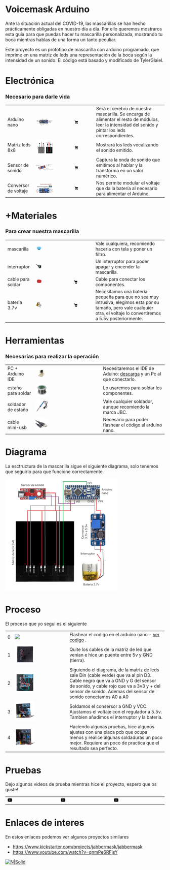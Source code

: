 # Voicemask Arduino

Ante la situación actual del COVID-19, las mascarillas se han hecho prácticamente obligadas en nuestro día a día. Por ello queremos mostraros esta guía para que puedas hacer tu mascarilla personalizada, mostrando tu boca mientras hablas de una forma un tanto peculiar.

Este proyecto es un prototipo de mascarilla con arduino programado, que imprime en una matriz de leds una representación de la boca según la intensidad de un sonido. El código está basado y modificado de TylerGlaiel.


# Electrónica

### Necesario para darle vida

|   |   |   |   |
|---|---|---|---|
| Arduino nano|<img src="img/arduino/arduino-nano.jpg" width="50%"/>|[<img src="img/icos/carrito.png" width="20%"/>](https://es.aliexpress.com/item/32844537084.html?spm=a2g0s.9042311.0.0.7bf663c0i7hGtf)| Será el cerebro de nuestra mascarilla. Se encarga de alimentar el resto de módulos, leer la intensidad del sonido y pintar los leds correspondientes.|
| Matriz leds 8x8 |<img src="img/arduino/matrix-led.jpg" width="50%"/>  |[<img src="img/icos/carrito.png" width="20%"/>](https://www.ebay.es/itm/Arduino-8x8-RGB-LED-Flexible-Matrix-Dream-Color-Individually-Addressable-LED/392684589504?_trkparms=aid%3D111001%26algo%3DREC.SEED%26ao%3D1%26asc%3D20160908105057%26meid%3Df6e0241a0aa64f5dacaecf50fd9b07ce%26pid%3D100675%26rk%3D1%26rkt%3D11%26mehot%3Dnone%26sd%3D392684589504%26itm%3D392684589504%26pmt%3D0%26noa%3D1%26pg%3D2380057%26brand%3DArduino&_trksid=p2380057.c100675.m4236&_trkparms=pageci%3A68bb662a-c390-11ea-94fe-0610a2e74a40%7Cparentrq%3A3ea0496b1730a69c2188ec3dffe8ee3c%7Ciid%3A1)| Mostrará los leds vocalizando el sonido emitido.  |
| Sensor de sonido |<img src="img/arduino/microphone.jpg" width="50%"/>  |[<img src="img/icos/carrito.png" width="20%"/>](https://es.aliexpress.com/item/4000127143653.html?spm=a2g0o.productlist.0.0.2fa26d9cqUUiMC&s=p&ad_pvid=2020071109070012799267761969720002604467_3&algo_pvid=6ad7a32e-416e-41be-981c-153ca44f31d3&algo_expid=6ad7a32e-416e-41be-981c-153ca44f31d3-2&btsid=0b0a187915944836207366658ee071&ws_ab_test=searchweb0_0,searchweb201602_,searchweb201603_)|Captura la onda de sonido que emitimos al hablar y la transforma en un valor numérico.|
| Conversor de voltaje |<img src="img/arduino/converter.jpg" width="50%"/>  |[<img src="img/icos/carrito.png" width="20%"/>](https://www.amazon.es/gp/product/B07MY3NZ18/ref=ppx_yo_dt_b_asin_image_o00_s00?ie=UTF8&psc=1)| Nos permite modular el voltaje que da la batería al necesario para alimentar el Arduino.|

# +Materiales

### Para crear nuestra mascarilla

|   |   |   |   |
|---|---|---|---|
| mascarilla |<img src="img/material/mask.jpg" width="20%"/>  || Vale cualquiera, recomiendo hacerla con tela y poner un filtro.|
| interruptor |<img src="img/material/interruptor.jpg" width="20%"/>  || Un interruptor para poder apagar y encender la mascarilla.|
| cable para soldar  |<img src="img/material/cable.jpg" width="20%"/>|[<img src="img/icos/carrito.png" width="20%"/>](https://www.amazon.es/TUOFENG-carretes-diferentes-colores%EF%BC%89-conexi%C3%B3n/dp/B07V5FVSYL/ref=sr_1_7?__mk_es_ES=%C3%85M%C3%85%C5%BD%C3%95%C3%91&dchild=1&keywords=cable+para+soldar&qid=1594483850&sr=8-7)| Cable para conectar los componentes. |
| bateria 3.7v |<img src="img/material/b3.7v.jpg" width="20%"/>  |[<img src="img/icos/carrito.png" width="20%"/>](https://es.aliexpress.com/item/32282296432.html?spm=a2g0o.productlist.0.0.7b1b29664p2c87&s=p&ad_pvid=2020071109091912316291376136950002607790_3&algo_pvid=7e60b770-aaea-4d23-89cc-3a9b14d033a3&algo_expid=7e60b770-aaea-4d23-89cc-3a9b14d033a3-2&btsid=0b0a0ad815944837595817386e2a28&ws_ab_test=searchweb0_0,searchweb201602_,searchweb201603_)|Necesitamos una batería pequeña para que no sea muy intrusiva, elegimos esta por su tamaño, pero vale cualquier otra, el voltaje lo convertiremos a 5.5v posteriormente.


# Herramientas

### Necesarias para realizar la operación

|   |   |   |
|---|---|---|
| PC + Arduino IDE  |<img src="img/tool/pc.jpg" width="20%"/> | Necesitaremos el IDE de Aduino:  <a href="https://www.arduino.cc/en/main/software">descarga</a> y un Pc al que conectarlo. |
| estaño para soldar |<img src="img/tool/tin.jpg" width="20%"/> | Lo usaremos para soldar los componentes.  |
| soldador de estaño |<img src="img/tool/welder.jpg" width="20%"/>  | Vale cualquier soldador, aunque recomiendo la marca JBC.  |
| cable mini-usb  |<img src="img/material/mini-usb.jpg" width="20%"/>|Necesario para poder flashear el código al arduino nano.|

# Diagrama

La esctructura de la mascarilla sigue el siguiente diagrama, solo tenemos que seguirlo para que funcione correctamente.

<img src="img/process/diagrama.jpg" width="70%"/>

# Proceso

El proceso que yo segui es el siguiente

|   |   |   |
|---|---|---|
|  0 | <img src="https://www.arduino.cc/en/pub/skins/arduinoWide/img/ArduinoAPP-01.svg" width="40%"/>  | Flashear el codigo en el arduino nano - <a href="https://github.com/danijerez/voicemask/blob/master/mask/mask.ino">ver codigo</a> .  |
|  1  |<img src="img/process/step1.jpg" width="40%"/> | Quite los cables de la matriz de led que venian e hice un puente entre 5v y GND (tierra).  |
| 2 |<img src="img/process/step2.jpg" width="40%"/> | Siguiendo el diagrama, de la matriz de leds sale Din (cable verde) que va al pin D3. Cable negro que va a GND y G del sensor de sonido, y cable rojo que va a 3v3 y + del sensor de sonido. Ademas del sensor de sonido conectamos A0 a A0 |
| 3 |<img src="img/process/step4.jpg" width="40%"/> | Soldamos el consersor a GND y VCC. Ajustamos el voltaje con el regulador a 5.5v. Tambien añadimos el interruptor y la bateria. |
| 4 |<img src="img/process/end.png" width="40%"/> | Haciendo algunas pruebas, hice algunos ajustes con una placa pcb que ocupa menos y realice algunas soldaduras un poco mejor. Requiere un poco de practica que el resultado sea perfecto. |

# Pruebas

Dejo algunos videos de prueba mientras hice el proyecto, espero que os guste!

|   |   |   |
|---|---|---|
|[<img src="img/icos/youtube.png" width="10%"/>](https://youtu.be/aRlW_2RHrB4 "voicemask - test 1")|[<img src="img/icos/youtube.png" width="10%"/>](https://youtu.be/I8l_C90OtqM "voicemask - test 2")|[<img src="img/icos/youtube.png" width="10%"/>](https://youtu.be/xzhOVCTkhy0 "voicemask - resultado")|


# Enlaces de interes

En estos enlaces podemos ver algunos proyectos similares

* https://www.kickstarter.com/projects/jabbermask/jabbermask
* https://www.youtube.com/watch?v=qnmPe6RFjsY


[![N|Solid](https://i.imgur.com/DOMgrz2.png)](https://twitter.com/d4nijerez) 